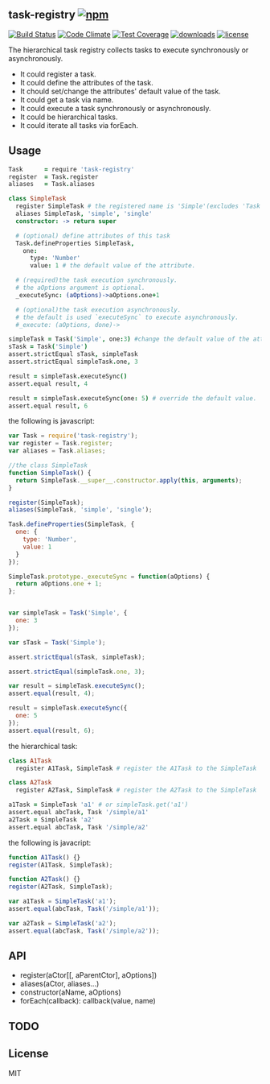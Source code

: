 ## task-registry [![npm](https://img.shields.io/npm/v/task-registry.svg)](https://npmjs.org/package/task-registry)

[![Build Status](https://img.shields.io/travis/snowyu/task-registry.js/master.svg)](http://travis-ci.org/snowyu/task-registry.js)
[![Code Climate](https://codeclimate.com/github/snowyu/task-registry.js/badges/gpa.svg)](https://codeclimate.com/github/snowyu/task-registry.js)
[![Test Coverage](https://codeclimate.com/github/snowyu/task-registry.js/badges/coverage.svg)](https://codeclimate.com/github/snowyu/task-registry.js/coverage)
[![downloads](https://img.shields.io/npm/dm/task-registry.svg)](https://npmjs.org/package/task-registry)
[![license](https://img.shields.io/npm/l/task-registry.svg)](https://npmjs.org/package/task-registry)

The hierarchical task registry collects tasks to execute synchronously or asynchronously.

* It could register a task.
* It could define the attributes of the task.
* It chould set/change the attributes' default value of the task.
* It could get a task via name.
* It could execute a task synchronously or asynchronously.
* It could be hierarchical tasks.
* It could iterate all tasks via forEach.

## Usage

```coffee
Task      = require 'task-registry'
register  = Task.register
aliases   = Task.aliases

class SimpleTask
  register SimpleTask # the registered name is 'Simple'(excludes 'Task')
  aliases SimpleTask, 'simple', 'single'
  constructor: -> return super

  # (optional) define attributes of this task
  Task.defineProperties SimpleTask,
    one:
      type: 'Number'
      value: 1 # the default value of the attribute.

  # (required)the task execution synchronously.
  # the aOptions argument is optional.
  _executeSync: (aOptions)->aOptions.one+1

  # (optional)the task execution asynchronously.
  # the default is used `executeSync` to execute asynchronously.
  #_execute: (aOptions, done)->

simpleTask = Task('Simple', one:3) #change the default value of the attr to 3.
sTask = Task('Simple')
assert.strictEqual sTask, simpleTask
assert.strictEqual simpleTask.one, 3

result = simpleTask.executeSync()
assert.equal result, 4

result = simpleTask.executeSync(one: 5) # override the default value.
assert.equal result, 6
```

the following is javascript:

```js
var Task = require('task-registry');
var register = Task.register;
var aliases = Task.aliases;

//the class SimpleTask
function SimpleTask() {
  return SimpleTask.__super__.constructor.apply(this, arguments);
}

register(SimpleTask);
aliases(SimpleTask, 'simple', 'single');

Task.defineProperties(SimpleTask, {
  one: {
    type: 'Number',
    value: 1
  }
});

SimpleTask.prototype._executeSync = function(aOptions) {
  return aOptions.one + 1;
};


var simpleTask = Task('Simple', {
  one: 3
});

var sTask = Task('Simple');

assert.strictEqual(sTask, simpleTask);

assert.strictEqual(simpleTask.one, 3);

var result = simpleTask.executeSync();
assert.equal(result, 4);

result = simpleTask.executeSync({
  one: 5
});
assert.equal(result, 6);
```



the hierarchical task:

```coffee
class A1Task
  register A1Task, SimpleTask # register the A1Task to the SimpleTask

class A2Task
  register A2Task, SimpleTask # register the A2Task to the SimpleTask

a1Task = SimpleTask 'a1' # or simpleTask.get('a1')
assert.equal abcTask, Task '/simple/a1'
a2Task = SimpleTask 'a2'
assert.equal abcTask, Task '/simple/a2'
```

the following is javacript:

```js
function A1Task() {}
register(A1Task, SimpleTask);

function A2Task() {}
register(A2Task, SimpleTask);

var a1Task = SimpleTask('a1');
assert.equal(abcTask, Task('/simple/a1'));

var a2Task = SimpleTask('a2');
assert.equal(abcTask, Task('/simple/a2'));
```
## API

* register(aCtor[[, aParentCtor], aOptions])
* aliases(aCtor, aliases...)
* constructor(aName, aOptions)
* forEach(callback): callback(value, name)


## TODO


## License

MIT
